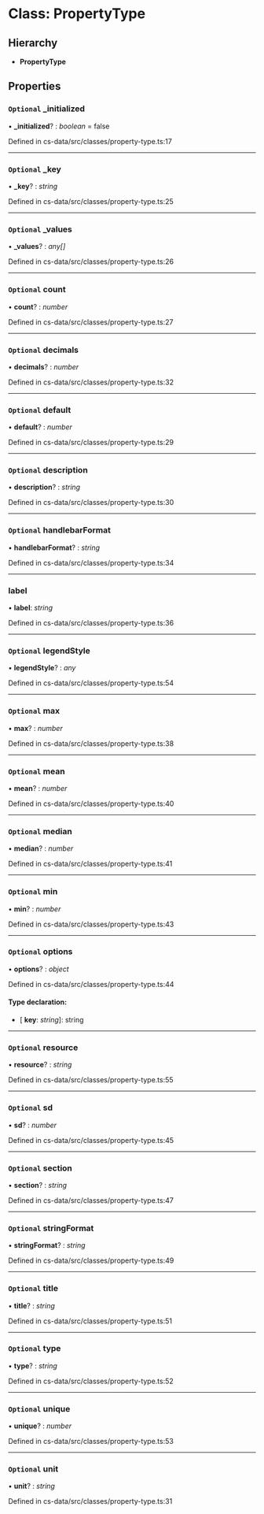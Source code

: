 # Class: PropertyType

## Hierarchy

* **PropertyType**

## Properties

### `Optional` _initialized

• **_initialized**? : *boolean* = false

Defined in cs-data/src/classes/property-type.ts:17

___

### `Optional` _key

• **_key**? : *string*

Defined in cs-data/src/classes/property-type.ts:25

___

### `Optional` _values

• **_values**? : *any[]*

Defined in cs-data/src/classes/property-type.ts:26

___

### `Optional` count

• **count**? : *number*

Defined in cs-data/src/classes/property-type.ts:27

___

### `Optional` decimals

• **decimals**? : *number*

Defined in cs-data/src/classes/property-type.ts:32

___

### `Optional` default

• **default**? : *number*

Defined in cs-data/src/classes/property-type.ts:29

___

### `Optional` description

• **description**? : *string*

Defined in cs-data/src/classes/property-type.ts:30

___

### `Optional` handlebarFormat

• **handlebarFormat**? : *string*

Defined in cs-data/src/classes/property-type.ts:34

___

###  label

• **label**: *string*

Defined in cs-data/src/classes/property-type.ts:36

___

### `Optional` legendStyle

• **legendStyle**? : *any*

Defined in cs-data/src/classes/property-type.ts:54

___

### `Optional` max

• **max**? : *number*

Defined in cs-data/src/classes/property-type.ts:38

___

### `Optional` mean

• **mean**? : *number*

Defined in cs-data/src/classes/property-type.ts:40

___

### `Optional` median

• **median**? : *number*

Defined in cs-data/src/classes/property-type.ts:41

___

### `Optional` min

• **min**? : *number*

Defined in cs-data/src/classes/property-type.ts:43

___

### `Optional` options

• **options**? : *object*

Defined in cs-data/src/classes/property-type.ts:44

#### Type declaration:

* \[ **key**: *string*\]: string

___

### `Optional` resource

• **resource**? : *string*

Defined in cs-data/src/classes/property-type.ts:55

___

### `Optional` sd

• **sd**? : *number*

Defined in cs-data/src/classes/property-type.ts:45

___

### `Optional` section

• **section**? : *string*

Defined in cs-data/src/classes/property-type.ts:47

___

### `Optional` stringFormat

• **stringFormat**? : *string*

Defined in cs-data/src/classes/property-type.ts:49

___

### `Optional` title

• **title**? : *string*

Defined in cs-data/src/classes/property-type.ts:51

___

### `Optional` type

• **type**? : *string*

Defined in cs-data/src/classes/property-type.ts:52

___

### `Optional` unique

• **unique**? : *number*

Defined in cs-data/src/classes/property-type.ts:53

___

### `Optional` unit

• **unit**? : *string*

Defined in cs-data/src/classes/property-type.ts:31
